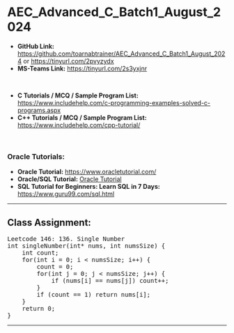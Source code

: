 # AEC_Advanced_C_Batch1_August_2024

* **GitHub Link:** https://github.com/toarnabtrainer/AEC_Advanced_C_Batch1_August_2024 or https://tinyurl.com/2pvyzydx
* **MS-Teams Link:** https://tinyurl.com/2s3yxjnr

<br>

* **C Tutorials / MCQ / Sample Program List:** https://www.includehelp.com/c-programming-examples-solved-c-programs.aspx
* **C++ Tutorials / MCQ / Sample Program List:** https://www.includehelp.com/cpp-tutorial/

<br>

### Oracle Tutorials:
* **Oracle Tutorial:** https://www.oracletutorial.com/
* **Oracle/SQL Tutorial:** [Oracle Tutorial](https://dhangadhimun.gov.np/sites/dhangadhimun.gov.np/files/oracle_tut1.pdf)
* **SQL Tutorial for Beginners: Learn SQL in 7 Days:** https://www.guru99.com/sql.html

<hr>

## Class Assignment:

<pre>
Leetcode 146: 136. Single Number
int singleNumber(int* nums, int numsSize) {
    int count;
    for(int i = 0; i < numsSize; i++) {
        count = 0;
        for(int j = 0; j < numsSize; j++) {
            if (nums[i] == nums[j]) count++;
        }
        if (count == 1) return nums[i];
    }
    return 0;
}
</pre>

<hr>

